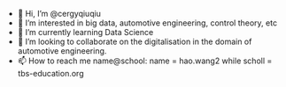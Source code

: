 - 👋 Hi, I’m @cergyqiuqiu
- 👀 I’m interested in big data, automotive engineering, control theory, etc 
- 🌱 I’m currently learning Data Science
- 💞️ I’m looking to collaborate on the digitalisation in the domain of automotive engineering.
- 📫 How to reach me name@school: name = hao.wang2 while scholl = tbs-education.org

<!---
cergyqiuqiu/cergyqiuqiu is a ✨ special ✨ repository because its `README.md` (this file) appears on your GitHub profile.
You can click the Preview link to take a look at your changes.
--->

